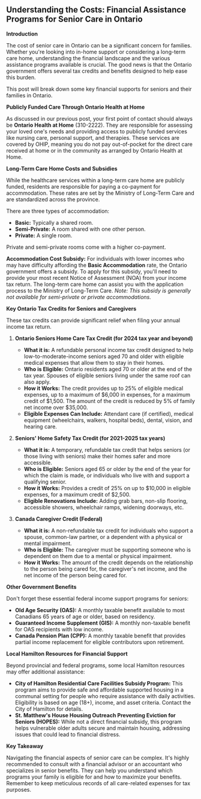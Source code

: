 ## Understanding the Costs: Financial Assistance Programs for Senior Care in Ontario

**Introduction**

The cost of senior care in Ontario can be a significant concern for families. Whether you're looking into in-home support or considering a long-term care home, understanding the financial landscape and the various assistance programs available is crucial. The good news is that the Ontario government offers several tax credits and benefits designed to help ease this burden.

This post will break down some key financial supports for seniors and their families in Ontario.

**Publicly Funded Care Through Ontario Health at Home**

As discussed in our previous post, your first point of contact should always be **Ontario Health at Home** (310-2222). They are responsible for assessing your loved one's needs and providing access to publicly funded services like nursing care, personal support, and therapies. These services are covered by OHIP, meaning you do not pay out-of-pocket for the direct care received at home or in the community as arranged by Ontario Health at Home.

**Long-Term Care Home Costs and Subsidies**

While the healthcare services within a long-term care home are publicly funded, residents are responsible for paying a co-payment for accommodation. These rates are set by the Ministry of Long-Term Care and are standardized across the province.

There are three types of accommodation:

- **Basic:** Typically a shared room.
- **Semi-Private:** A room shared with one other person.
- **Private:** A single room.

Private and semi-private rooms come with a higher co-payment.

**Accommodation Cost Subsidy:** For individuals with lower incomes who may have difficulty affording the **Basic Accommodation** rate, the Ontario government offers a subsidy. To apply for this subsidy, you'll need to provide your most recent Notice of Assessment (NOA) from your income tax return. The long-term care home can assist you with the application process to the Ministry of Long-Term Care. _Note: This subsidy is generally not available for semi-private or private accommodations._

**Key Ontario Tax Credits for Seniors and Caregivers**

These tax credits can provide significant relief when filing your annual income tax return.

1.  **Ontario Seniors Home Care Tax Credit (for 2024 tax year and beyond)**

    - **What it is:** A refundable personal income tax credit designed to help low-to-moderate-income seniors aged 70 and older with eligible medical expenses that allow them to stay in their homes.
    - **Who is Eligible:** Ontario residents aged 70 or older at the end of the tax year. Spouses of eligible seniors living under the same roof can also apply.
    - **How it Works:** The credit provides up to 25% of eligible medical expenses, up to a maximum of $6,000 in expenses, for a maximum credit of $1,500. The amount of the credit is reduced by 5% of family net income over $35,000.
    - **Eligible Expenses Can Include:** Attendant care (if certified), medical equipment (wheelchairs, walkers, hospital beds), dental, vision, and hearing care.

2.  **Seniors' Home Safety Tax Credit (for 2021-2025 tax years)**

    - **What it is:** A temporary, refundable tax credit that helps seniors (or those living with seniors) make their homes safer and more accessible.
    - **Who is Eligible:** Seniors aged 65 or older by the end of the year for which the claim is made, or individuals who live with and support a qualifying senior.
    - **How it Works:** Provides a credit of 25% on up to $10,000 in eligible expenses, for a maximum credit of $2,500.
    - **Eligible Renovations Include:** Adding grab bars, non-slip flooring, accessible showers, wheelchair ramps, widening doorways, etc.

3.  **Canada Caregiver Credit (Federal)**
    - **What it is:** A non-refundable tax credit for individuals who support a spouse, common-law partner, or a dependent with a physical or mental impairment.
    - **Who is Eligible:** The caregiver must be supporting someone who is dependent on them due to a mental or physical impairment.
    - **How it Works:** The amount of the credit depends on the relationship to the person being cared for, the caregiver's net income, and the net income of the person being cared for.

**Other Government Benefits**

Don't forget these essential federal income support programs for seniors:

- **Old Age Security (OAS):** A monthly taxable benefit available to most Canadians 65 years of age or older, based on residency.
- **Guaranteed Income Supplement (GIS):** A monthly non-taxable benefit for OAS recipients with low income.
- **Canada Pension Plan (CPP):** A monthly taxable benefit that provides partial income replacement for eligible contributors upon retirement.

**Local Hamilton Resources for Financial Support**

Beyond provincial and federal programs, some local Hamilton resources may offer additional assistance:

- **City of Hamilton Residential Care Facilities Subsidy Program:** This program aims to provide safe and affordable supported housing in a communal setting for people who require assistance with daily activities. Eligibility is based on age (18+), income, and asset criteria. Contact the City of Hamilton for details.
- **St. Matthew's House Housing Outreach Preventing Eviction for Seniors (HOPES):** While not a direct financial subsidy, this program helps vulnerable older adults secure and maintain housing, addressing issues that could lead to financial distress.

**Key Takeaway**

Navigating the financial aspects of senior care can be complex. It's highly recommended to consult with a financial advisor or an accountant who specializes in senior benefits. They can help you understand which programs your family is eligible for and how to maximize your benefits. Remember to keep meticulous records of all care-related expenses for tax purposes.

